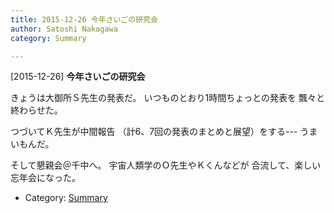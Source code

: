 ```yaml
---
title: 2015-12-26 今年さいごの研究会
author: Satoshi Nakagawa
category: Summary

---
```


[2015-12-26] **今年さいごの研究会** 

 きょうは大御所Ｓ先生の発表だ。
いつものとおり1時間ちょっとの発表を
飄々と終わらせた。

 つづいてＫ先生が中間報告
（計6、7回の発表のまとめと展望）をする---
うまいもんだ。

 そして懇親会＠千中へ。
宇宙人類学のＯ先生やＫくんなどが
合流して、楽しい忘年会になった。

- Category: [Summary](https://merapano.github.io/categories.html#Summary)

